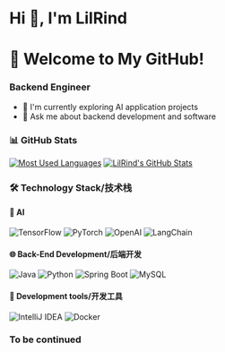 # Hi 👋, I'm LilRind
# 🚀 Welcome to My GitHub!

### Backend Engineer
- 🌟 I'm currently exploring AI application projects
- 📩 Ask me about backend development and software

### 📊 GitHub Stats
[![Most Used Languages](https://github-readme-stats.vercel.app/api/top-langs/?username=LilRind&layout=compact&theme=gradient)](https://github.com/anuraghazra/github-readme-stats)  [![LilRind's GitHub Stats](https://github-readme-stats.vercel.app/api?username=LilRind&show_icons=true&layout=compact&bg_color=30,FF69B4,9370DB&text_color=FFFFFF)](https://github.com/anuraghazra/github-readme-stats)  

### 🛠 Technology Stack/技术栈  
#### 🤖 AI
![TensorFlow](https://img.shields.io/badge/TensorFlow-%23FF6F00.svg?style=for-the-badge&logo=TensorFlow&logoColor=white) ![PyTorch](https://img.shields.io/badge/PyTorch-%23EE4C2C.svg?style=for-the-badge&logo=PyTorch&logoColor=white) ![OpenAI](https://img.shields.io/badge/OpenAI-%23412991.svg?style=for-the-badge&logo=OpenAI&logoColor=white) ![LangChain](https://img.shields.io/badge/LangChain-%23000000.svg?style=for-the-badge&logo=LangChain&logoColor=white)  

#### 🌐 Back-End Development/后端开发
![Java](https://img.shields.io/badge/Java-%23ED8B00.svg?style=for-the-badge&logo=openjdk&logoColor=white) ![Python](https://img.shields.io/badge/Python-%233776AB.svg?style=for-the-badge&logo=python&logoColor=white) ![Spring Boot](https://img.shields.io/badge/Spring%20Boot-%236DB33F.svg?style=for-the-badge&logo=SpringBoot&logoColor=white) ![MySQL](https://img.shields.io/badge/MySQL-%234479A1.svg?style=for-the-badge&logo=mysql&logoColor=white)  

#### 🔧 Development tools/开发工具  
![IntelliJ IDEA](https://img.shields.io/badge/IntelliJ%20IDEA-%23000000.svg?style=for-the-badge&logo=intellij-idea&logoColor=white)  ![Docker](https://img.shields.io/badge/Docker-%232496ED.svg?style=for-the-badge&logo=docker&logoColor=white) 

### To be continued

<!--
**LilRind/LilRind** is a ✨ _special_ ✨ repository because its `README.md` (this file) appears on your GitHub profile.

Here are some ideas to get you started:

- 🔭 I’m currently working on ...
- 🌱 I’m currently learning ...
- 👯 I’m looking to collaborate on ...
- 🤔 I’m looking for help with ...
- 💬 Ask me about ...
- 📫 How to reach me: ...
- 😄 Pronouns: ...
- ⚡ Fun fact: ...
-->
